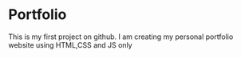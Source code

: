 # Portfolio
This is my first project on github.
I am creating my personal portfolio website using HTML,CSS and JS only
